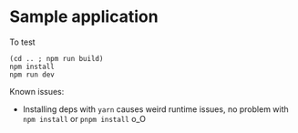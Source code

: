 # Sample application

To test
```
(cd .. ; npm run build)
npm install
npm run dev
```

Known issues:
 * Installing deps with `yarn` causes weird runtime issues, no problem with `npm install` or `pnpm install` o_O
